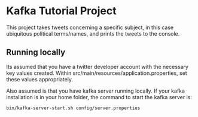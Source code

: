 # Kafka Tutorial Project
This project takes tweets concerning a specific subject, in this case ubiquitous political terms/names, and prints the tweets to the console.

## Running locally
Its assumed that you have a twitter developer account with the necessary key values created.  Within src/main/resources/application.properties, set these values appropriately.

Also assumed is that you have kafka server running locally.  If your kafka installation is in your home folder, the command to start the kafka server is:
```
bin/kafka-server-start.sh config/server.properties
```